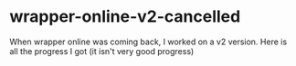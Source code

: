 # wrapper-online-v2-cancelled
When wrapper online was coming back, I worked on a v2 version. Here is all the progress I got (it isn't very good progress)
